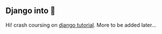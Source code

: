 ## Django into :beers:

Hi! crash coursing on [django tutorial](https://docs.djangoproject.com/en/4.2/intro/tutorial01/). More to be added later...
